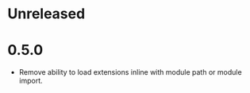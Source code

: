 # Unreleased

# 0.5.0
- Remove ability to load extensions inline with module path or module import.
